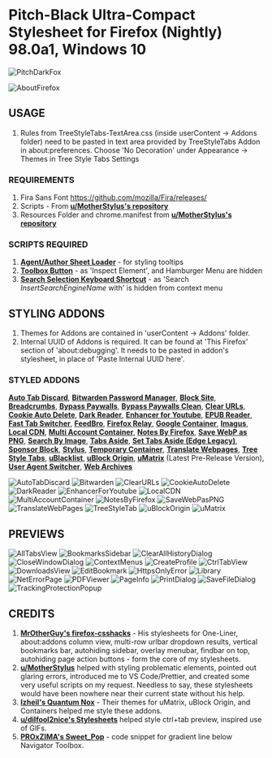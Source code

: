 # Pitch-Black Ultra-Compact Stylesheet for Firefox (Nightly) 98.0a1, Windows 10

![PitchDarkFox](https://github.com/im-hm/PitchDark-Fox/blob/main/Previews/Pitch-DarkFox.png)

![AboutFirefox](https://github.com/im-hm/PitchDark-Fox/blob/main/Previews/AboutFirefox.png)

## USAGE

1. Rules from TreeStyleTabs-TextArea.css (inside userContent -> Addons folder) need to be pasted in text area provided by TreeStyleTabs Addon in about:preferences. Choose 'No Decoration' under Appearance -> Themes in Tree Style Tabs Settings

### REQUIREMENTS

1. Fira Sans Font https://github.com/mozilla/Fira/releases/
2. Scripts - From [**u/MotherStylus's repository**](https://github.com/aminomancer/uc.css.js)
3. Resources Folder and chrome.manifest from [**u/MotherStylus's repository**](https://github.com/aminomancer/uc.css.js)

### SCRIPTS REQUIRED

1. [**Agent/Author Sheet Loader**](https://github.com/aminomancer/uc.css.js/blob/master/script/userChrome_as_css_module.uc.js) - for styling tooltips
2. [**Toolbox Button**](https://github.com/aminomancer/uc.css.js/blob/master/script/atoolboxButton.uc.js) - as 'Inspect Element', and Hamburger Menu are hidden
3. [**Search Selection Keyboard Shortcut**](https://github.com/aminomancer/uc.css.js/blob/master/script/searchSelectionShortcut.uc.js) - as 'Search _InsertSearchEngineName_ with' is hidden from context menu

## STYLING ADDONS

1. Themes for Addons are contained in 'userContent -> Addons' folder.
2. Internal UUID of Addons is required. It can be found at 'This Firefox' section of 'about:debugging'. It needs to be pasted in addon's stylesheet, in place of 'Paste Internal UUID here'.

### STYLED ADDONS

[**Auto Tab Discard**](https://addons.mozilla.org/en-US/firefox/addon/auto-tab-discard/), [**Bitwarden Password Manager**](https://addons.mozilla.org/en-US/firefox/addon/bitwarden-password-manager/), [**Block Site**](https://addons.mozilla.org/en-US/firefox/addon/block-website/), [**Breadcrumbs**](https://addons.mozilla.org/en-US/firefox/addon/breadcrumbus/), [**Bypass Paywalls**](https://addons.mozilla.org/en-US/firefox/addon/bypass-paywalls-firefox/), [**Bypass Paywalls Clean**](https://addons.mozilla.org/en-US/firefox/addon/bypass-paywalls-clean/), [**Clear URLs**](https://addons.mozilla.org/en-US/firefox/addon/clearurls/), [**Cookie Auto Delete**](https://addons.mozilla.org/en-US/firefox/addon/cookie-autodelete/), [**Dark Reader**](https://addons.mozilla.org/en-US/firefox/addon/darkreader/), [**Enhancer for Youtube**](https://addons.mozilla.org/en-US/firefox/addon/enhancer-for-youtube/), [**EPUB Reader**](https://addons.mozilla.org/en-US/firefox/addon/epubreader/), [**Fast Tab Switcher**](https://addons.mozilla.org/en-US/firefox/addon/fast-tab-switcher/), [**FeedBro**](https://addons.mozilla.org/en-US/firefox/addon/feedbroreader/), [**Firefox Relay**](https://addons.mozilla.org/en-US/firefox/addon/private-relay/), [**Google Container**](https://addons.mozilla.org/en-US/firefox/addon/google-container/), [**Imagus**](https://addons.mozilla.org/en-US/firefox/addon/imagus/), [**Local CDN**](https://addons.mozilla.org/en-US/firefox/addon/localcdn-fork-of-decentraleyes/), [**Multi Account Container**](https://addons.mozilla.org/en-US/firefox/addon/multi-account-containers/), [**Notes By Firefox**](https://addons.mozilla.org/en-US/firefox/addon/notes-by-firefox/), [**Save WebP as PNG**](https://addons.mozilla.org/en-US/firefox/addon/save-webp-as-png-or-jpeg/), [**Search By Image**](https://addons.mozilla.org/en-US/firefox/addon/search_by_image/), [**Tabs Aside**](https://addons.mozilla.org/en-GB/firefox/addon/tabs-aside/), [**Set Tabs Aside (Edge Legacy)**](https://addons.mozilla.org/en-US/firefox/addon/ms-edge-tabs-aside/), [**Sponsor Block**](https://addons.mozilla.org/en-US/firefox/addon/sponsorblock/), [**Stylus**](https://addons.mozilla.org/en-US/firefox/addon/styl-us/), [**Temporary Container**](https://addons.mozilla.org/en-US/firefox/addon/temporary-containers/), [**Translate Webpages**](https://addons.mozilla.org/en-US/firefox/addon/traduzir-paginas-web/), [**Tree Style Tabs**](https://addons.mozilla.org/en-US/firefox/addon/tree-style-tab/), [**uBlacklist**](https://addons.mozilla.org/en-US/firefox/addon/ublacklist/), [**uBlock Origin**](https://addons.mozilla.org/en-US/firefox/addon/ublock-origin/), [**uMatrix**](https://github.com/gorhill/uMatrix/releases) (Latest Pre-Release Version), [**User Agent Switcher**](https://addons.mozilla.org/en-US/firefox/addon/uaswitcher/), [**Web Archives**](https://addons.mozilla.org/en-US/firefox/addon/view-page-archive/)

![AutoTabDiscard](https://github.com/im-hm/PitchDark-Fox/blob/main/Previews/addon_AutoTabDiscard.png)
![Bitwarden](https://github.com/im-hm/PitchDark-Fox/blob/main/Previews/addon_Bitwarden.png)
![ClearURLs](https://github.com/im-hm/PitchDark-Fox/blob/main/Previews/addon_ClearURLs.png)
![CookieAutoDelete](https://github.com/im-hm/PitchDark-Fox/blob/main/Previews/addon_CookieAutoDelete.png)
![DarkReader](https://github.com/im-hm/PitchDark-Fox/blob/main/Previews/addon_DarkReader.png)
![EnhancerForYoutube](https://github.com/im-hm/PitchDark-Fox/blob/main/Previews/addon_EnhancerForYoutube.png)
![LocalCDN](https://github.com/im-hm/PitchDark-Fox/blob/main/Previews/addon_LocalCDN.png)
![MultiAccountContainer](https://github.com/im-hm/PitchDark-Fox/blob/main/Previews/addon_MultiAccountContainer.png)
![NotesByFirefox](https://github.com/im-hm/PitchDark-Fox/blob/main/Previews/addon_NotesByMozilla.png)
![SaveWebPasPNG](https://github.com/im-hm/PitchDark-Fox/blob/main/Previews/addon_SaveWebPasPNG.png)
![TranslateWebPages](https://github.com/im-hm/PitchDark-Fox/blob/main/Previews/addon_TranslateWebPages.png)
![TreeStyleTab](https://github.com/im-hm/PitchDark-Fox/blob/main/Previews/addon_TreeStyleTab.png)
![uBlockOrigin](https://github.com/im-hm/PitchDark-Fox/blob/main/Previews/addon_uBlockOrigin.png)
![uMatrix](https://github.com/im-hm/PitchDark-Fox/blob/main/Previews/addon_uMatrix.png)

## PREVIEWS

![AllTabsView](https://github.com/im-hm/PitchDark-Fox/blob/main/Previews/AllTabsView.png)
![BookmarksSidebar](https://github.com/im-hm/PitchDark-Fox/blob/main/Previews/BookmarksSidebar.png)
![ClearAllHistoryDialog](https://github.com/im-hm/PitchDark-Fox/blob/main/Previews/ClearAllHistoryDialog.png)
![CloseWindowDialog](https://github.com/im-hm/PitchDark-Fox/blob/main/Previews/CloseWindowDialog.png)
![ContextMenus](https://github.com/im-hm/PitchDark-Fox/blob/main/Previews/ContextMenus.png)
![CreateProfile](https://github.com/im-hm/PitchDark-Fox/blob/main/Previews/CreateProfile.png)
![CtrlTabView](https://github.com/im-hm/PitchDark-Fox/blob/main/Previews/Ctrl%2BTabView.png)
![DownloadsView](https://github.com/im-hm/PitchDark-Fox/blob/main/Previews/DownloadsView.png)
![EditBookmark](https://github.com/im-hm/PitchDark-Fox/blob/main/Previews/EditBookmark.png)
![HttpsOnlyError](https://github.com/im-hm/PitchDark-Fox/blob/main/Previews/HttpsOnlyError.png)
![Library](https://github.com/im-hm/PitchDark-Fox/blob/main/Previews/Library.png)
![NetErrorPage](https://github.com/im-hm/PitchDark-Fox/blob/main/Previews/NetErrorPage.png)
![PDFViewer](https://github.com/im-hm/PitchDark-Fox/blob/main/Previews/PDFViewer.png)
![PageInfo](https://github.com/im-hm/PitchDark-Fox/blob/main/Previews/PageInfo.png)
![PrintDialog](https://github.com/im-hm/PitchDark-Fox/blob/main/Previews/PrintDialog.png)
![SaveFileDialog](https://github.com/im-hm/PitchDark-Fox/blob/main/Previews/SaveFileDialog.png)
![TrackingProtectionPopup](https://github.com/im-hm/PitchDark-Fox/blob/main/Previews/TrackingProtectionPopup.png)

## CREDITS

1. [**MrOtherGuy's firefox-csshacks**](https://github.com/MrOtherGuy/firefox-csshacks) - His stylesheets for One-Liner, about:addons column view, multi-row urlbar dropdown results, vertical bookmarks bar, autohiding sidebar, overlay menubar, findbar on top, autohiding page action buttons - form the core of my stylesheets.
2. [**u/MotherStylus**](https://github.com/aminomancer/uc.css.js) helped with styling problematic elements, pointed out glaring errors, introduced me to VS Code/Prettier, and created some very useful scripts on my request. Needless to say, these stylesheets would have been nowhere near their current state without his help.
3. [**Izheil's Quantum Nox**](https://github.com/Izheil/Quantum-Nox-Firefox-Dark-Full-Theme/) - Their themes for uMatrix, uBlock Origin, and Containers helped me style these addons.
4. [**u/dilfool2nice's Stylesheets**](https://github.com/GrosBourrin/FIREFOX-BLUE-MOON/) helped style ctrl+tab preview, inspired use of GIFs.
5. [**PROxZIMA's Sweet_Pop**](https://github.com/PROxZIMA/Firefox-Theme/) - code snippet for gradient line below Navigator Toolbox.
